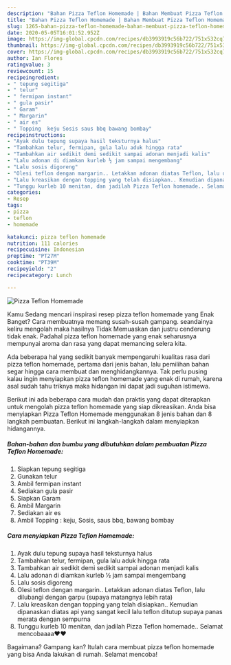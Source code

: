 ```yaml
---
description: "Bahan Pizza Teflon Homemade | Bahan Membuat Pizza Teflon Homemade Yang Enak Dan Mudah"
title: "Bahan Pizza Teflon Homemade | Bahan Membuat Pizza Teflon Homemade Yang Enak Dan Mudah"
slug: 1265-bahan-pizza-teflon-homemade-bahan-membuat-pizza-teflon-homemade-yang-enak-dan-mudah
date: 2020-05-05T16:01:52.952Z
image: https://img-global.cpcdn.com/recipes/db3993919c56b722/751x532cq70/pizza-teflon-homemade-foto-resep-utama.jpg
thumbnail: https://img-global.cpcdn.com/recipes/db3993919c56b722/751x532cq70/pizza-teflon-homemade-foto-resep-utama.jpg
cover: https://img-global.cpcdn.com/recipes/db3993919c56b722/751x532cq70/pizza-teflon-homemade-foto-resep-utama.jpg
author: Ian Flores
ratingvalue: 3
reviewcount: 15
recipeingredient:
- " tepung segitiga"
- " telur"
- " fermipan instant"
- " gula pasir"
- " Garam"
- " Margarin"
- " air es"
- " Topping  keju Sosis saus bbq bawang bombay"
recipeinstructions:
- "Ayak dulu tepung supaya hasil teksturnya halus"
- "Tambahkan telur, fermipan, gula lalu aduk hingga rata"
- "Tambahkan air sedikit demi sedikit sampai adonan menjadi kalis"
- "Lalu adonan di diamkan kurleb ½ jam sampai mengembang"
- "Lalu sosis digoreng"
- "Olesi teflon dengan margarin.. Letakkan adonan diatas Teflon, lalu dilubangi dengan garpu (supaya matangnya lebih rata)"
- "Lalu kreasikan dengan topping yang telah disiapkan.. Kemudian dipanaskan diatas api yang sangat kecil lalu teflon ditutup supaya panas merata dengan sempurna"
- "Tunggu kurleb 10 menitan, dan jadilah Pizza Teflon homemade.. Selamat mencobaaaa❤️❤️"
categories:
- Resep
tags:
- pizza
- teflon
- homemade

katakunci: pizza teflon homemade 
nutrition: 111 calories
recipecuisine: Indonesian
preptime: "PT27M"
cooktime: "PT39M"
recipeyield: "2"
recipecategory: Lunch

---
```



![Pizza Teflon Homemade](https://img-global.cpcdn.com/recipes/db3993919c56b722/751x532cq70/pizza-teflon-homemade-foto-resep-utama.jpg)

Kamu Sedang mencari inspirasi resep pizza teflon homemade yang Enak Banget? Cara membuatnya memang susah-susah gampang. seandainya keliru mengolah maka hasilnya Tidak Memuaskan dan justru cenderung tidak enak. Padahal pizza teflon homemade yang enak seharusnya mempunyai aroma dan rasa yang dapat memancing selera kita.



Ada beberapa hal yang sedikit banyak mempengaruhi kualitas rasa dari pizza teflon homemade, pertama dari jenis bahan, lalu pemilihan bahan segar hingga cara membuat dan menghidangkannya. Tak perlu pusing kalau ingin menyiapkan pizza teflon homemade yang enak di rumah, karena asal sudah tahu triknya maka hidangan ini dapat jadi suguhan istimewa.


Berikut ini ada beberapa cara mudah dan praktis yang dapat diterapkan untuk mengolah pizza teflon homemade yang siap dikreasikan. Anda bisa menyiapkan Pizza Teflon Homemade menggunakan 8 jenis bahan dan 8 langkah pembuatan. Berikut ini langkah-langkah dalam menyiapkan hidangannya.

<!--inarticleads1-->

##### Bahan-bahan dan bumbu yang dibutuhkan dalam pembuatan Pizza Teflon Homemade:

1. Siapkan  tepung segitiga
1. Gunakan  telur
1. Ambil  fermipan instant
1. Sediakan  gula pasir
1. Siapkan  Garam
1. Ambil  Margarin
1. Sediakan  air es
1. Ambil  Topping : keju, Sosis, saus bbq, bawang bombay




<!--inarticleads2-->

##### Cara menyiapkan Pizza Teflon Homemade:

1. Ayak dulu tepung supaya hasil teksturnya halus
1. Tambahkan telur, fermipan, gula lalu aduk hingga rata
1. Tambahkan air sedikit demi sedikit sampai adonan menjadi kalis
1. Lalu adonan di diamkan kurleb ½ jam sampai mengembang
1. Lalu sosis digoreng
1. Olesi teflon dengan margarin.. Letakkan adonan diatas Teflon, lalu dilubangi dengan garpu (supaya matangnya lebih rata)
1. Lalu kreasikan dengan topping yang telah disiapkan.. Kemudian dipanaskan diatas api yang sangat kecil lalu teflon ditutup supaya panas merata dengan sempurna
1. Tunggu kurleb 10 menitan, dan jadilah Pizza Teflon homemade.. Selamat mencobaaaa❤️❤️




Bagaimana? Gampang kan? Itulah cara membuat pizza teflon homemade yang bisa Anda lakukan di rumah. Selamat mencoba!
